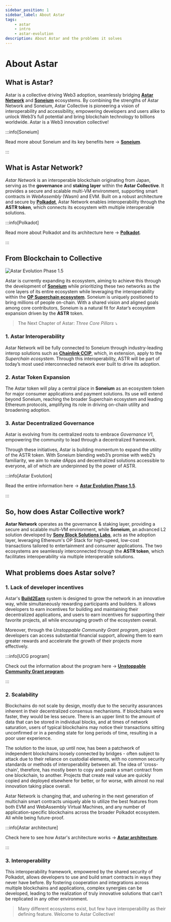 ```yaml
---
sidebar_position: 1
sidebar_label: About Astar
tags:
    - astar
    - intro
    - astar-evolution
description: About Astar and the problems it solves
---
```


# About Astar

## What is Astar?

Astar is a collective driving Web3 adoption, seamlessly bridging [**Astar Network**](https://astar.network) and [**Soneium**](https://soneium.org) ecosystems. By combining the strengths of Astar Network and Soneium, Astar Collective is pioneering a vision of interoperability and accessibility, empowering developers and users alike to unlock Web3’s full potential and bring blockchain technology to billions worldwide. Astar is a Web3 innovation collective!

:::info[Soneium]

Read more about Soneium and its key benefits here → [**Soneium**](https://astar.network/blog/astar-evolution-phase-1-56).

:::

## What is Astar Network?

*Astar Network* is an interoperable blockchain originating from Japan, serving as the **governance** and **staking layer** within the **Astar Collective**. It provides a secure and scalable multi-VM environment, supporting smart contracts in *WebAssembly* (Wasm) and EVM. Built on a robust architecture and secure by [**Polkadot**](https://polkadot.com/), Astar Network enables interoperability through the **ASTR token**, which connects its ecosystem with multiple interoperable solutions.

:::info[Polkadot]

Read more about Polkadot and its architecture here → [**Polkadot**](/docs/learn/architecture/astar-parachain.md).

:::

## From Blockchain to Collective

![Astar Evolution Phase 1.5](/docs/learn/blockchain_to_collective.jpg)

Astar is currently expanding its ecosystem, aiming to achieve this through the development of [**Soneium**](/docs/learn/soneium/) while prioritizing these two networks as the core layers of its entire ecosystem while leveraging the interoperability within the [**OP Superchain ecosystem**](https://www.superchain.eco/). Soneium is uniquely positioned to bring millions of people on-chain. With a shared vision and aligned goals among core contributors, Soneium is a natural fit for Astar’s ecosystem expansion driven by the **ASTR** token.

> The Next Chapter of Astar: *Three Core Pillars* ⤵️

### 1. Astar Interoperability

Astar Network will be fully connected to Soneium through industry-leading interop solutions such as [**Chainlink CCIP**](https://chain.link/cross-chain), which, in extension, apply to the *Superchain ecosystem*. Through this interoperability, ASTR will be part of today’s most used interconnected network ever built to drive its adoption.

### 2. Astar Token Expansion

The Astar token will play a central place in **Soneium** as an ecosystem token for major consumer applications and payment solutions. Its use will extend beyond Soneium, reaching the broader Superchain ecosystem and leading Ethereum protocols, amplifying its role in driving on-chain utility and broadening adoption.

### 3. Astar Decentralized Governance

Astar is evolving from its centralized roots to embrace *Governance V1*, empowering the community to lead through a decentralized framework.

Through these initiatives, Astar is building momentum to expand the utility of the ASTR token. With Soneium blending web3’s promise with web2’s familiarity, we aim to make dApps and decentralized solutions accessible to everyone, all of which are underpinned by the power of ASTR.

:::info[Astar Evolution]

Read the entire information here → [**Astar Evolution Phase 1.5**](https://astar.network/blog/astar-evolution-phase-1-5-from-blockchain-to-collective-66).

:::

## So, how does Astar Collective work?

**Astar Network** operates as the governance & staking layer, providing a secure and scalable multi-VM environment, while **Soneium**, an advanced L2 solution developed by [**Sony Block Solutions Labs**](https://www.sonynetwork.co.jp/sonynetworkcomlabs/en/), acts as the adoption layer, leveraging Ethereum's OP Stack for high-speed, low-cost transactions tailored to entertainment and consumer applications. The two ecosystems are seamlessly interconnected through the **ASTR token**, which facilitates interoperability via multiple interoperable solutions. 

## What problems does Astar solve?

### 1. Lack of developer incentives

Astar's [**Build2Earn**](https://docs.astar.network/docs/build/#build2earn) system is designed to grow the network in an innovative way, while simultaneously rewarding participants and builders. It allows developers to earn incentives for building and maintaining their decentralized applications, and users to earn incentives for supporting their favorite projects, all while encouraging growth of the ecosystem overall.

Moreover, through the *Unstoppable Community Grant program*, project developers can access substantial financial support, allowing them to earn greater rewards and accelerate the growth of their projects more effectively.

:::info[UCG program]

Check out the information about the program here → [**Unstoppable Community Grant program**](https://docs.astar.network/docs/use/governance/unstoppable-community-grant-program).

:::

### 2. Scalability

Blockchains do not scale by design, mostly due to the security assurances inherent in their decentralized consensus mechanisms. If blockchains were faster, they would be less secure. There is an upper limit to the amount of data that can be stored in individual blocks, and at times of network saturation, users of typical blockchains may notice their transactions sitting unconfirmed or in a pending state for long periods of time, resulting in a poor user experience. 

The solution to the issue, up until now, has been a patchwork of independent blockchains loosely connected by bridges - often subject to attack due to their reliance on custodial elements, with no common security standards or methods of interoperability between all. The idea of 'cross-chain', therefore, has mostly been to copy and paste a smart contract from one blockchain, to another. Projects that create real value are quickly copied and deployed elsewhere for better, or for worse, with almost no real innovation taking place overall.

Astar Network is changing that, and ushering in the next generation of multichain smart contracts uniquely able to utilize the best features from both EVM and WebAssembly Virtual Machines, and any number of application-specific blockchains across the broader Polkadot ecosystem. All while being future-proof.

:::info[Astar architecture]

Check here to see how Astar's architecture works → [**Astar architecture**](/docs/learn/architecture/index.md).

:::

### 3. Interoperability

This interoperability framework, empowered by the shared security of Polkadot, allows developers to use and build smart contracts in ways they never have before. By fostering cooperation and integrations across multiple blockchains and applications, complex synergies can be developed, leading to the realization of truly innovative solutions that can't be replicated in any other environment.

> Many different ecosystems exist, but few have interoperability as their defining feature. Welcome to Astar Collective!